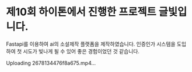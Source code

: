 # 제10회 하이톤에서 진행한 프로젝트 글빛입니다.

Fastapi를 이용하여 ai의 소설제작 플랫폼을 제작하였습니다.
인증인가 시스템을 도입하여 첫 시도가 빛나게 될 수 있어 좋은 경험이었던 것 같습니다.


Uploading 2678134476f8a675.mp4…

